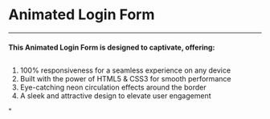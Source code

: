 # Animated Login Form
---
<h4>This Animated Login Form is designed to captivate, offering:</h>

##

<ol>
 <li> 100% responsiveness for a seamless experience on any device </li>
 <li> Built with the power of HTML5 & CSS3 for smooth performance </li>
 <li> Eye-catching neon circulation effects around the border </li>
 <li> A sleek and attractive design to elevate user engagement </li>
 </ol>
 "

 
